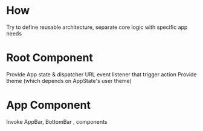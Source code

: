 # How
Try to define reusable architecture, separate core logic with specific app needs

# Root Component
Provide App state & dispatcher
URL event listener that trigger action
Provide theme (which depends on AppState's user theme)

# App Component
Invoke AppBar, BottomBar , components